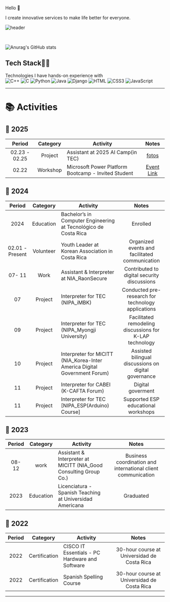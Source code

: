 
Hello 👋  

I create innovative services to make life better for everyone.

![header](https://capsule-render.vercel.app/api?type=rect&color=gradient&height=10)

<br>

![Anurag's GitHub stats](https://github-readme-stats.vercel.app/api?username=DIEGO-LEE-24&show_icons=true&theme=radical)

<!--
**This Dynamic Image's from -> [Capsule-Render](https://github.com/kyechan99/capsule-render) - Press F5!**
-->

<!--

![footer](https://capsule-render.vercel.app/api?type=wave&color=gradient&height=150&section=footer)
-->

## Tech Stack🚀🔥
Technologies I have hands-on experience with 
<br>
![C++](https://img.shields.io/badge/C++-00599C?style=flat-square&logo=c%2B%2B&logoColor=white)
![C](https://img.shields.io/badge/C-E2A9F3?style=flat-square&logo=C&logoColor=black)
![Python](https://img.shields.io/badge/Python-3766AB?style=flat-square&logo=Python&logoColor=white)
![Java](https://img.shields.io/badge/Java-2E2EFE?style=flat-square&logo=Java&logoColor=white)
![Django](https://img.shields.io/badge/Django-F7FE2E?style=flat-square&logo=Django&logoColor=black)
![HTML](https://img.shields.io/badge/HTML-FF0000?style=flat-square&logo=HTML5&logoColor=white)
![CSS3](https://img.shields.io/badge/CSS3-0431B4?style=flat-square&logo=CSS3&logoColor=white)
![JavaScript](https://img.shields.io/badge/JavaScript-FFBF00?style=flat-square&logo=Javascript&logoColor=white)

---
# 📚 Activities

## 🚩 2025

| Period | Category | Activity | Notes |
| :---: | :---: | ------ | :--: |
| 02.23 - 02.25 | Project | Assistant at 2025 AI Camp(in TEC) | [fotos](https://github.com/DIEGO-LEE-24/TEC_2025-1/tree/main/1_Actividades/2_AI%20CAMP) |
| 02.22 | Workshop | Microsoft Power Platform Bootcamp - Invited Student | [Event Link](https://www.powerplatformbootcamp.com/2025/location-detail/?id=b461b559-73b6-ef11-95f5-000d3a0c14f8&city=Cartago) |

## 🚩 2024

| Period | Category | Activity | Notes |
| :---: | :---: | ------ | :--: |
| 2024 | Education | Bachelor’s in Computer Engineering at Tecnológico de Costa Rica | Enrolled |
| 02.01 - Present | Volunteer | Youth Leader at Korean Association in Costa Rica | Organized events and facilitated communication |
| 07- 11 | Work | Assistant & Interpreter at NIA_RaonSecure | Contributed to digital security discussions |
| 07 | Project | Interpreter for TEC (NIPA_iMBK) | Conducted pre-research for technology applications |
| 09 | Project | Interpreter for TEC (NIPA_Myongji University) | Facilitated remodeling discussions for K-LAP technology |
| 10 | Project | Interpreter for MICITT (NIA_Korea-Inter America Digital Government Forum) | Assisted bilingual discussions on digital governance |
| 11 | Project | Interpreter for CABEI (K-CAFTA Forum) | Digital goverment |
| 11 | Project | Interpreter for TEC [NIPA_ESP(Arduino) Course] | Supported ESP educational workshops |

## 🚩 2023

| Period | Category | Activity | Notes |
| :---: | :---: | ------ | :--: |
| 08- 12 | work | Assistant & Interpreter at MICITT (NIA_Good Consulting Group Co.) | Business coordination and international client communication |
| 2023 | Education | Licenciatura - Spanish Teaching at Universidad Americana | Graduated |

## 🚩 2022

| Period | Category | Activity | Notes |
| :---: | :---: | ------ | :--: |
| 2022 | Certification | CISCO IT Essentials - PC Hardware and Software | 30-hour course at Universidad de Costa Rica |
| 2022 | Certification | Spanish Spelling Course | 30-hour course at Universidad de Costa Rica |

---
